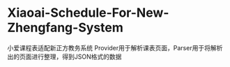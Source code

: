 # Xiaoai-Schedule-For-New-Zhengfang-System
小爱课程表适配新正方教务系统
Provider用于解析课表页面，Parser用于将解析出的页面进行整理，得到JSON格式的数据
